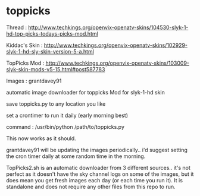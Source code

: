# toppicks
Thread : http://www.techkings.org/openvix-openatv-skins/104530-slyk-1-hd-top-picks-todays-picks-mod.html

Kiddac's Skin : http://www.techkings.org/openvix-openatv-skins/102929-slyk-1-hd-sly-skin-version-5-a.html

TopPicks Mod : http://www.techkings.org/openvix-openatv-skins/103009-slyk-skin-mods-v5-15.html#post587783

Images : grantdavey91

automatic image downloader for toppicks Mod for slyk-1-hd skin

save toppicks.py to any location you like

set a crontimer to run it daily (early morning best)

command : /usr/bin/python /path/to/toppicks.py

This now works as it should.

grantdavey91 will be updating the images periodically.. i'd suggest setting the cron timer daily at some random time in the morning.

TopPicks2.sh is an automatic downloader from 3 different sources.. it's not perfect as it doesn't have the sky channel logs on some of the images, but it does mean you get fresh images each day (or each time you run it). It is standalone and does not require any other files from this repo to run.
